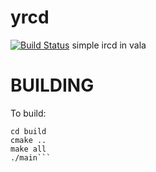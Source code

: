 yrcd
====
[![Build Status](https://travis-ci.org/blasphemy/yrcd.svg?branch=master)](https://travis-ci.org/blasphemy/yrcd)
simple ircd in vala

BUILDING
========
To build:
```mkdir build
cd build
cmake ..
make all
./main```
